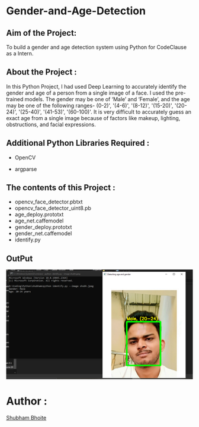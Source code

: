 # Gender-and-Age-Detection  


<h2>Aim of the Project:</h2>
<p>To build a gender and age detection system using Python for CodeClause as a Intern.</p>

<h2>About the Project :</h2>
<p>
In this Python Project, I had used Deep Learning to accurately identify the gender and age of a person from a single image of a face. I used the pre-trained models. The gender may be one of ‘Male’ and ‘Female’, and the age may be one of the following ranges- (0-2)', '(4-6)', '(8-12)', '(15-20)', '(20-24)', '(25-40)', '(41-53)', '(60-100)'. 
 It is very difficult to accurately guess an exact age from a single image because of factors like makeup, lighting, obstructions, and facial expressions.</p>



<h2>Additional Python Libraries Required :</h2>
<ul>
  <li>OpenCV</li>
  
</ul>
<ul>
 <li>argparse</li>
  
</ul>

<h2>The contents of this Project :</h2>
<ul>
  <li>opencv_face_detector.pbtxt</li>
  <li>opencv_face_detector_uint8.pb</li>
  <li>age_deploy.prototxt</li>
  <li>age_net.caffemodel</li>
  <li>gender_deploy.prototxt</li>
  <li>gender_net.caffemodel</li>
  <li>identify.py</li>
 </ul>

 ## OutPut
 ![Output image](/output.png)

 # Author :
 [Shubham Bhoite](https://github.com/Shubham-Bhoite)
